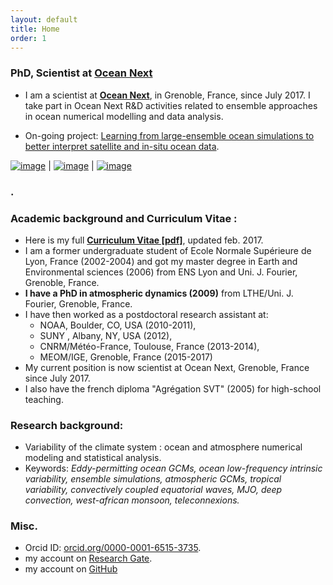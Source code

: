 ```yaml
---
layout: default
title: Home
order: 1
---
```



### **PhD, Scientist at [**Ocean Next**](http://www.ocean-next.fr)** 
* I am a scientist at [**Ocean Next**](http://www.ocean-next.fr), in Grenoble, France, since July 2017. I take part in Ocean Next R&D activities related to  ensemble approaches in ocean numerical modelling and data analysis.

* On-going project: [Learning from large-ensemble ocean simulations to better interpret satellite and in-situ ocean data](https://stephanieleroux.github.io/Research/).

[![image]({{site.baseurl}}/img/SL_3.png)](http://stephanieleroux.github.io) | [![image]({{site.baseurl}}/img/ensemble.png)](https://stephanieleroux.github.io) | [![image]({{site.baseurl}}/img/hires.png)](https://stephanieleroux.github.io)

### .


### Academic background and Curriculum Vitae :
 - Here is my full  [**Curriculum Vitae [pdf]**](http://stephanieleroux.github.io/docs/CVleroux2017EN.pdf), updated feb. 2017.
 - I am a former undergraduate student of Ecole Normale Supérieure de Lyon, France (2002-2004) and got my master degree in Earth and Environmental sciences (2006) from ENS Lyon and Uni. J. Fourier, Grenoble, France.
 - **I have a PhD in atmospheric dynamics (2009)** from  LTHE/Uni. J. Fourier, Grenoble, France. 
 - I have then worked as a postdoctoral research assistant at:
 	* NOAA, Boulder, CO, USA (2010-2011),
 	* SUNY , Albany, NY, USA (2012),
 	* CNRM/Météo-France, Toulouse, France (2013-2014),
 	* MEOM/IGE, Grenoble, France (2015-2017)
 - My current position is now scientist at  Ocean Next, Grenoble, France since July 2017.
 - I also have the french diploma "Agrégation SVT" (2005) for  high-school teaching. 

### Research background:
  - Variability of the climate system : ocean and atmosphere numerical modeling and statistical analysis. 
  - Keywords: *Eddy-permitting ocean GCMs, ocean low-frequency intrinsic variability, ensemble simulations, atmospheric GCMs, tropical variability, convectively coupled equatorial waves, MJO, deep convection, west-african monsoon, teleconnexions.*

### Misc.
 - Orcid ID: [orcid.org/0000-0001-6515-3735](http://orcid.org/orcid.org/0000-0001-6515-3735).
 - my account on [Research Gate](http://www.researchgate.net/profile/Stephanie_Leroux).
 - my account on [GitHub](https://github.com/stephanieleroux)
